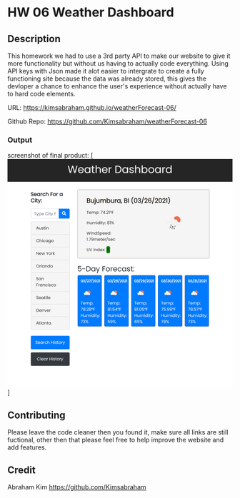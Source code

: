 # HW 06 Weather Dashboard

## Description

This homework we had to use a 3rd party API to make our website to give it more functionality but without us having to actually code everything. Using API keys with Json made it alot easier to intergrate to create a fully functioning site because the data was already stored, this gives the devloper a chance to enhance the user's experience without actually have to hard code elements.

URL: https://kimsabraham.github.io/weatherForecast-06/

Github Repo: https://github.com/Kimsabraham/weatherForecast-06

### Output

screenshot of final product:
[![MyFinalForm](Assets\images\WeatherScreenshot.png)]

## Contributing

Please leave the code cleaner then you found it, make sure all links are still fuctional, other then that please feel free to help improve the website and add features.

## Credit

Abraham Kim
https://github.com/Kimsabraham
